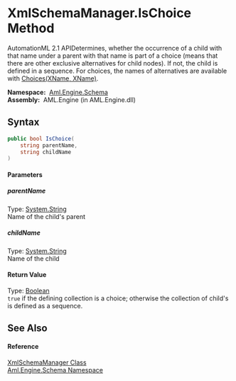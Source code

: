 XmlSchemaManager.IsChoice Method
================================
AutomationML 2.1 APIDetermines, whether the occurrence of a child with that name under a parent with that name is part of a choice (means that there are other exclusive alternatives for child nodes). If not, the child is defined in a sequence. For choices, the names of alternatives are available with [Choices(XName, XName)][1].

  **Namespace:**  [Aml.Engine.Schema][2]  
  **Assembly:**  AML.Engine (in AML.Engine.dll)

Syntax
------

```csharp
public bool IsChoice(
	string parentName,
	string childName
)
```

#### Parameters

##### *parentName*
Type: [System.String][3]  
Name of the child's parent

##### *childName*
Type: [System.String][3]  
Name of the child

#### Return Value
Type: [Boolean][4]  
`true` if the defining collection is a choice; otherwise the collection of child's is defined as a sequence. 

See Also
--------

#### Reference
[XmlSchemaManager Class][5]  
[Aml.Engine.Schema Namespace][2]  

[1]: Choices.md
[2]: ../README.md
[3]: https://docs.microsoft.com/dotnet/api/system.string
[4]: https://docs.microsoft.com/dotnet/api/system.boolean
[5]: README.md
[6]: https://www.automationml.org
[7]: ../../icons/logoShade.png